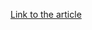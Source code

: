 [Link to the article](https://bleepingcomputer.com/news/security/steelcase-furniture-giant-hit-by-ryuk-ransomware-attack/)
